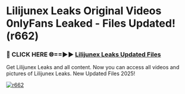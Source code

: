 # Lilijunex Leaks Original Videos 0nlyFans Leaked - Files Updated! (r662)

<h3>🔴 CLICK HERE 🌐==►► <a href="https://tinyurl.com/4seja8ks" rel="nofollow">Lilijunex Leaks Updated Files</a></h3>

Get Lilijunex Leaks and all content. Now you can access all videos and pictures of Lilijunex Leaks. New Updated Files 2025!

[![r662](https://i.imgur.com/EWjZXRe.gif)](https://tinyurl.com/4seja8ks)
